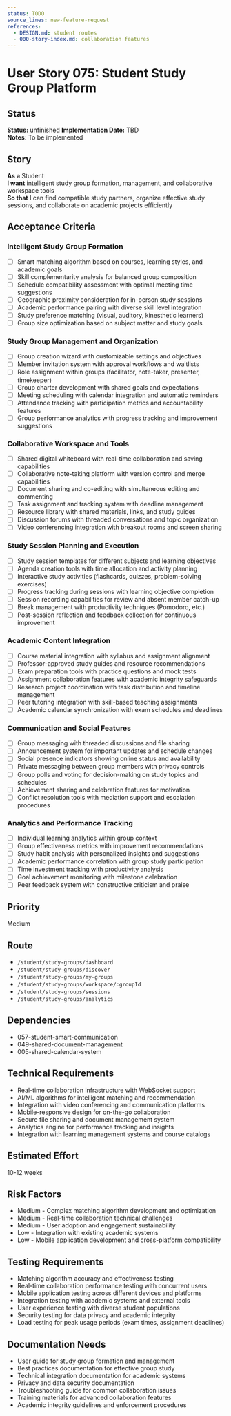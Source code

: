 ```yaml
---
status: TODO
source_lines: new-feature-request
references:
  - DESIGN.md: student routes
  - 000-story-index.md: collaboration features
---
```

# User Story 075: Student Study Group Platform

## Status
**Status:** unfinished
**Implementation Date:** TBD  
**Notes:** To be implemented

## Story
**As a** Student  
**I want** intelligent study group formation, management, and collaborative workspace tools  
**So that** I can find compatible study partners, organize effective study sessions, and collaborate on academic projects efficiently

## Acceptance Criteria

### Intelligent Study Group Formation
- [ ] Smart matching algorithm based on courses, learning styles, and academic goals
- [ ] Skill complementarity analysis for balanced group composition
- [ ] Schedule compatibility assessment with optimal meeting time suggestions
- [ ] Geographic proximity consideration for in-person study sessions
- [ ] Academic performance pairing with diverse skill level integration
- [ ] Study preference matching (visual, auditory, kinesthetic learners)
- [ ] Group size optimization based on subject matter and study goals

### Study Group Management and Organization
- [ ] Group creation wizard with customizable settings and objectives
- [ ] Member invitation system with approval workflows and waitlists
- [ ] Role assignment within groups (facilitator, note-taker, presenter, timekeeper)
- [ ] Group charter development with shared goals and expectations
- [ ] Meeting scheduling with calendar integration and automatic reminders
- [ ] Attendance tracking with participation metrics and accountability features
- [ ] Group performance analytics with progress tracking and improvement suggestions

### Collaborative Workspace and Tools
- [ ] Shared digital whiteboard with real-time collaboration and saving capabilities
- [ ] Collaborative note-taking platform with version control and merge capabilities
- [ ] Document sharing and co-editing with simultaneous editing and commenting
- [ ] Task assignment and tracking system with deadline management
- [ ] Resource library with shared materials, links, and study guides
- [ ] Discussion forums with threaded conversations and topic organization
- [ ] Video conferencing integration with breakout rooms and screen sharing

### Study Session Planning and Execution
- [ ] Study session templates for different subjects and learning objectives
- [ ] Agenda creation tools with time allocation and activity planning
- [ ] Interactive study activities (flashcards, quizzes, problem-solving exercises)
- [ ] Progress tracking during sessions with learning objective completion
- [ ] Session recording capabilities for review and absent member catch-up
- [ ] Break management with productivity techniques (Pomodoro, etc.)
- [ ] Post-session reflection and feedback collection for continuous improvement

### Academic Content Integration
- [ ] Course material integration with syllabus and assignment alignment
- [ ] Professor-approved study guides and resource recommendations
- [ ] Exam preparation tools with practice questions and mock tests
- [ ] Assignment collaboration features with academic integrity safeguards
- [ ] Research project coordination with task distribution and timeline management
- [ ] Peer tutoring integration with skill-based teaching assignments
- [ ] Academic calendar synchronization with exam schedules and deadlines

### Communication and Social Features
- [ ] Group messaging with threaded discussions and file sharing
- [ ] Announcement system for important updates and schedule changes
- [ ] Social presence indicators showing online status and availability
- [ ] Private messaging between group members with privacy controls
- [ ] Group polls and voting for decision-making on study topics and schedules
- [ ] Achievement sharing and celebration features for motivation
- [ ] Conflict resolution tools with mediation support and escalation procedures

### Analytics and Performance Tracking
- [ ] Individual learning analytics within group context
- [ ] Group effectiveness metrics with improvement recommendations
- [ ] Study habit analysis with personalized insights and suggestions
- [ ] Academic performance correlation with group study participation
- [ ] Time investment tracking with productivity analysis
- [ ] Goal achievement monitoring with milestone celebration
- [ ] Peer feedback system with constructive criticism and praise

## Priority
Medium

## Route
- `/student/study-groups/dashboard`
- `/student/study-groups/discover`
- `/student/study-groups/my-groups`
- `/student/study-groups/workspace/:groupId`
- `/student/study-groups/sessions`
- `/student/study-groups/analytics`

## Dependencies
- 057-student-smart-communication
- 049-shared-document-management
- 005-shared-calendar-system

## Technical Requirements
- Real-time collaboration infrastructure with WebSocket support
- AI/ML algorithms for intelligent matching and recommendation
- Integration with video conferencing and communication platforms
- Mobile-responsive design for on-the-go collaboration
- Secure file sharing and document management system
- Analytics engine for performance tracking and insights
- Integration with learning management systems and course catalogs

## Estimated Effort
10-12 weeks

## Risk Factors
- Medium - Complex matching algorithm development and optimization
- Medium - Real-time collaboration technical challenges
- Medium - User adoption and engagement sustainability
- Low - Integration with existing academic systems
- Low - Mobile application development and cross-platform compatibility

## Testing Requirements
- Matching algorithm accuracy and effectiveness testing
- Real-time collaboration performance testing with concurrent users
- Mobile application testing across different devices and platforms
- Integration testing with academic systems and external tools
- User experience testing with diverse student populations
- Security testing for data privacy and academic integrity
- Load testing for peak usage periods (exam times, assignment deadlines)

## Documentation Needs
- User guide for study group formation and management
- Best practices documentation for effective group study
- Technical integration documentation for academic systems
- Privacy and data security documentation
- Troubleshooting guide for common collaboration issues
- Training materials for advanced collaboration features
- Academic integrity guidelines and enforcement procedures
